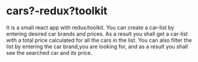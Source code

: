 # cars?-redux?toolkit

It is a small react app with redux/toolkit. 
You can create a car-list by entering desired car brands and prices.
As a result you shall get a car-list with a total price calculated
for all the cars in the list. You can also filter the list by entering
the car brand,you are looking for, and as a result you shall see the searched car and its price.

